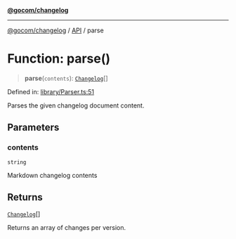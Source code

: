 [**@gocom/changelog**](../README.md)

***

[@gocom/changelog](../README.md) / [API](../Public/API.md) / parse

# Function: parse()

> **parse**(`contents`): [`Changelog`](../Types/API.Changelog.md)[]

Defined in: [library/Parser.ts:51](https://github.com/gocom/changelog/blob/db749aeb3b7fa142eb99a35449a056a38ba2e6fc/src/library/Parser.ts#L51)

Parses the given changelog document content.

## Parameters

### contents

`string`

Markdown changelog contents

## Returns

[`Changelog`](../Types/API.Changelog.md)[]

Returns an array of changes per version.
